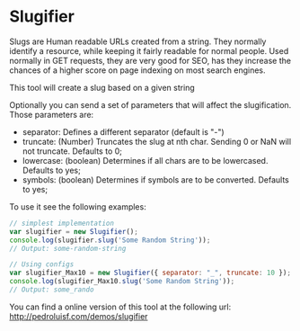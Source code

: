 # Slugifier

Slugs are Human readable URLs created from a string. They normally identify a resource, while keeping it fairly readable for normal people.
Used normally in GET requests, they are very good for SEO, has they increase the chances of a higher score on page indexing on most search engines.

This tool will create a slug based on a given string

Optionally you can send a set of parameters that will affect the slugification. Those parameters are:
* separator: Defines a different separator (default is "-")
* truncate: (Number) Truncates the slug at nth char. Sending 0 or NaN will not truncate. Defaults to 0;
* lowercase: (boolean) Determines if all chars are to be lowercased. Defaults to yes;
* symbols: (boolean) Determines if symbols are to be converted. Defaults to yes;

To use it see the following examples:

```javascript
// simplest implementation
var slugifier = new Slugifier();
console.log(slugifier.slug('Some Random String'));
// Output: some-random-string

// Using configs
var slugifier_Max10 = new Slugifier({ separator: "_", truncate: 10 });
console.log(slugifier_Max10.slug('Some Random String'));
// Output: some_rando
```

You can find a online version of this tool at the following url: http://pedroluisf.com/demos/slugifier